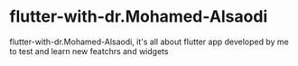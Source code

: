 # flutter-with-dr.Mohamed-Alsaodi
flutter-with-dr.Mohamed-Alsaodi,
it's all about flutter app developed by me to test and learn new featchrs and widgets

